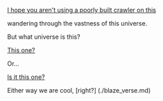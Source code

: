 [I hope you aren't using a poorly built crawler on this](./marshmallow.md)

wandering through the vastness of this universe.

But what universe is this?

[This one?](https://www.youtube.com/watch?v=U5LVb3UtD3Q)

Or...

[Is it this one?](https://www.youtube.com/watch?v=tbSo7VmU7xo)

Either way we are cool, [right?] (./blaze_verse.md)